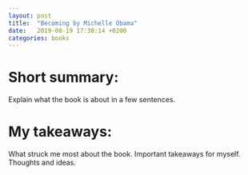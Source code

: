 ```yaml
---
layout: post
title:  "Becoming by Michelle Obama"
date:   2019-08-19 17:38:14 +0200
categories: books
---
```

# Short summary:
Explain what the book is about in a few sentences.

# My takeaways:
What struck me most about the book. Important takeaways for myself. Thoughts and ideas.
